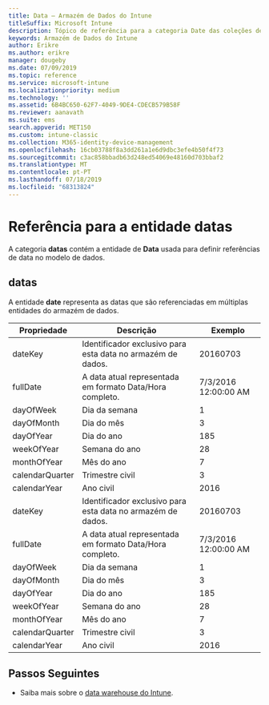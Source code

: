 ```yaml
---
title: Data – Armazém de Dados do Intune
titleSuffix: Microsoft Intune
description: Tópico de referência para a categoria Date das coleções de entidades na API do Armazém de Dados do Intune.
keywords: Armazém de Dados do Intune
author: Erikre
ms.author: erikre
manager: dougeby
ms.date: 07/09/2019
ms.topic: reference
ms.service: microsoft-intune
ms.localizationpriority: medium
ms.technology: ''
ms.assetid: 6B4BC650-62F7-4049-9DE4-CDECB579B58F
ms.reviewer: aanavath
ms.suite: ems
search.appverid: MET150
ms.custom: intune-classic
ms.collection: M365-identity-device-management
ms.openlocfilehash: 16cb03788f8a3dd261a1e6d9dbc3efe4b50f4f73
ms.sourcegitcommit: c3ac858bbadb63d248ed54069e48160d703bbaf2
ms.translationtype: MT
ms.contentlocale: pt-PT
ms.lasthandoff: 07/18/2019
ms.locfileid: "68313824"
---
```

# <a name="reference-for-dates-entity"></a>Referência para a entidade datas

A categoria **datas** contém a entidade de **Data** usada para definir referências de data no modelo de dados.

## <a name="dates"></a>datas

A entidade **date** representa as datas que são referenciadas em múltiplas entidades do armazém de dados.


|    Propriedade     |                      Descrição                       |       Exemplo        |
|-----------------|--------------------------------------------------------|----------------------|
|     dateKey     | Identificador exclusivo para esta data no armazém de dados. |       20160703       |
|    fullDate     |    A data atual representada em formato Data/Hora completo.     | 7/3/2016 12:00:00 AM |
|    dayOfWeek    |                      Dia da semana                       |          1           |
|   dayOfMonth    |                      Dia do mês                      |          3           |
|    dayOfYear    |                      Dia do ano                       |         185          |
|   weekOfYear    |                      Semana do ano                      |          28          |
|   monthOfYear   |                   Mês do ano                    |          7           |
| calendarQuarter |                    Trimestre civil                    |          3           |
|  calendarYear   |                     Ano civil                      |         2016         |
|     dateKey     | Identificador exclusivo para esta data no armazém de dados. |       20160703       |
|    fullDate     |    A data atual representada em formato Data/Hora completo.     | 7/3/2016 12:00:00 AM |
|    dayOfWeek    |                      Dia da semana                       |          1           |
|   dayOfMonth    |                      Dia do mês                      |          3           |
|    dayOfYear    |                      Dia do ano                       |         185          |
|   weekOfYear    |                      Semana do ano                      |          28          |
|   monthOfYear   |                   Mês do ano                    |          7           |
| calendarQuarter |                    Trimestre civil                    |          3           |
|  calendarYear   |                     Ano civil                      |         2016         |

## <a name="next-steps"></a>Passos Seguintes

- Saiba mais sobre o [data warehouse do Intune](reports-nav-create-intune-reports.md).
